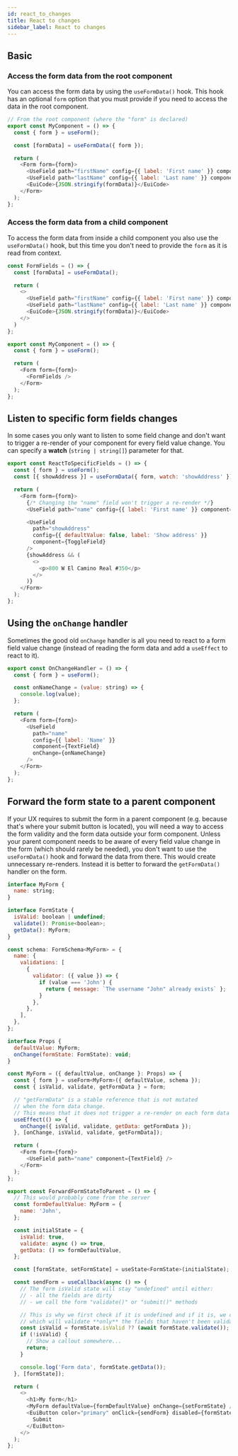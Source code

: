 ```yaml
---
id: react_to_changes
title: React to changes
sidebar_label: React to changes
---
```


## Basic

### Access the form data from the root component

You can access the form data by using the `useFormData()` hook. This hook has an optional `form` option that you must provide if you need to access the data in the root component.

```js
// From the root component (where the "form" is declared)
export const MyComponent = () => {
  const { form } = useForm();

  const [formData] = useFormData({ form });

  return (
    <Form form={form}>
      <UseField path="firstName" config={{ label: 'First name' }} component={TextField} />
      <UseField path="lastName" config={{ label: 'Last name' }} component={TextField} />
      <EuiCode>{JSON.stringify(formData)}</EuiCode>
    </Form>
  );
};
```
### Access the form data from a child component

To access the form data from inside a child component you also use the `useFormData()` hook, but this time you don't need to provide the `form` as it is read from context.

```js
const FormFields = () => {
  const [formData] = useFormData();

  return (
    <>
      <UseField path="firstName" config={{ label: 'First name' }} component={TextField} />
      <UseField path="lastName" config={{ label: 'Last name' }} component={TextField} />
      <EuiCode>{JSON.stringify(formData)}</EuiCode>
    </>
  )
};

export const MyComponent = () => {
  const { form } = useForm();

  return (
    <Form form={form}>
      <FormFields />
    </Form>
  );
};
```

## Listen to specific form fields changes

In some cases you only want to listen to some field change and don't want to trigger a re-render of your component for every field value change. You can specify a **watch** (`string | string[]`) parameter for that.

```js
export const ReactToSpecificFields = () => {
  const { form } = useForm();
  const [{ showAddress }] = useFormData({ form, watch: 'showAddress' });

  return (
    <Form form={form}>
      {/* Changing the "name" field won't trigger a re-render */}
      <UseField path="name" config={{ label: 'First name' }} component={TextField} />

      <UseField
        path="showAddress"
        config={{ defaultValue: false, label: 'Show address' }}
        component={ToggleField}
      />
      {showAddress && (
        <>
          <p>800 W El Camino Real #350</p>
        </>
      )}
    </Form>
  );
};
```

## Using the `onChange` handler

Sometimes the good old `onChange` handler is all you need to react to a form field value change (instead of reading the form data and add a `useEffect` to react to it).

```js
export const OnChangeHandler = () => {
  const { form } = useForm();

  const onNameChange = (value: string) => {
    console.log(value);
  };

  return (
    <Form form={form}>
      <UseField
        path="name"
        config={{ label: 'Name' }}
        component={TextField}
        onChange={onNameChange}
      />
    </Form>
  );
};
```

## Forward the form state to a parent component

If your UX requires to submit the form in a parent component (e.g. because that's where your submit button is located), you will need a way to access the form validity and the form data outside your form component. Unless your parent component needs to be aware of every field value change in the form (which should rarely be needed), you don't want to use the `useFormData()` hook and forward the data from there. This would create unnecessary re-renders. Instead it is better to forward the `getFormData()` handler on the form.

```js
interface MyForm {
  name: string;
}

interface FormState {
  isValid: boolean | undefined;
  validate(): Promise<boolean>;
  getData(): MyForm;
}

const schema: FormSchema<MyForm> = {
  name: {
    validations: [
      {
        validator: ({ value }) => {
          if (value === 'John') {
            return { message: `The username "John" already exists` };
          }
        },
      },
    ],
  },
};

interface Props {
  defaultValue: MyForm;
  onChange(formState: FormState): void;
}

const MyForm = ({ defaultValue, onChange }: Props) => {
  const { form } = useForm<MyForm>({ defaultValue, schema });
  const { isValid, validate, getFormData } = form;

  // "getFormData" is a stable reference that is not mutated
  // when the form data change.
  // This means that it does not trigger a re-render on each form data change.
  useEffect(() => {
    onChange({ isValid, validate, getData: getFormData });
  }, [onChange, isValid, validate, getFormData]);

  return (
    <Form form={form}>
      <UseField path="name" component={TextField} />
    </Form>
  );
};

export const ForwardFormStateToParent = () => {
  // This would probably come from the server
  const formDefaultValue: MyForm = {
    name: 'John',
  };

  const initialState = {
    isValid: true,
    validate: async () => true,
    getData: () => formDefaultValue,
  };

  const [formState, setFormState] = useState<FormState>(initialState);

  const sendForm = useCallback(async () => {
    // The form isValid state will stay "undefined" until either:
    // - all the fields are dirty
    // - we call the form "validate()" or "submit()" methods

    // This is why we first check if it is undefined and if it is, we call the validate() method
    // which will validate **only** the fields that haven't been validated yet.
    const isValid = formState.isValid ?? (await formState.validate());
    if (!isValid) {
      // Show a callout somewhere...
      return;
    }

    console.log('Form data', formState.getData());
  }, [formState]);

  return (
    <>
      <h1>My form</h1>
      <MyForm defaultValue={formDefaultValue} onChange={setFormState} />
      <EuiButton color="primary" onClick={sendForm} disabled={formState.isValid === false} fill>
        Submit
      </EuiButton>
    </>
  );
};
```
